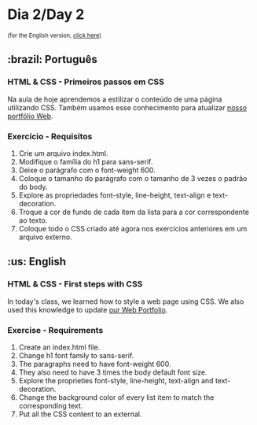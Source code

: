 # Dia 2/Day 2
<small>(for the English version, <a href="#en">click here</a>)</small>
<h2>:brazil: Português</h2>
<h3>HTML & CSS - Primeiros passos em CSS</h3>
<p>Na aula de hoje aprendemos a estilizar o conteúdo de uma página utilizando CSS. Também usamos esse conhecimento para atualizar <a href="https://raphaelalmeidamartins.github.io/" rel="next">nosso portfólio Web</a>.</p>
<h3>Exercício - Requisitos</h3>
<ol>
    <li>Crie um arquivo index.html.
    <li>Modifique o família do h1 para sans-serif.
    <li>Deixe o parágrafo com o font-weight 600.
    <li>Coloque o tamanho do parágrafo com o tamanho de 3 vezes o padrão do body.
    <li>Explore as propriedades font-style, line-height, text-align e text-decoration.
    <li>Troque a cor de fundo de cada item da lista para a cor correspondente ao texto.
    <li>Coloque todo o CSS criado até agora nos exercícios anteriores em um arquivo externo. 
</ol>

<h2 id="en">:us: English</h2>
<h3>HTML & CSS - First steps with CSS</h3>
<p>In today's class, we learned how to style a web page using CSS. We also used this knowledge to update <a href="https://raphaelalmeidamartins.github.io/" rel="next">our Web Portfolio</a>.</p>
<h3>Exercise - Requirements</h3>
<ol>
    <li>Create an index.html file.
    <li>Change h1 font family to sans-serif.
    <li>The paragraphs need to have font-weight 600.
    <li>They also need to have 3 times the body default font size.
    <li>Explore the proprieties font-style, line-height, text-align and text-decoration.
    <li>Change the background color of every list item to match the corresponding text.
    <li>Put all the CSS content to an external. 
</ol>